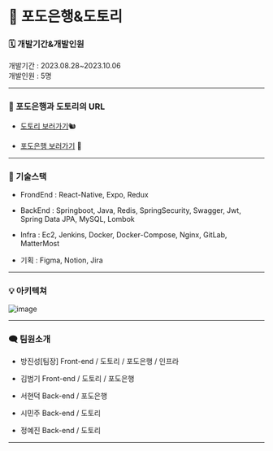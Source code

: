 # 🔎 포도은행&도토리



### 🗓️ 개발기간&개발인원

개발기간 : 2023.08.28~2023.10.06 <br>
개발인원 : 5명

<hr>

### 📌 포도은행과 도토리의 URL
- [도토리 보러가기](https://github.com/hd9775/PodoBank-Dotori/tree/master/Dotori)🐿

- [포도은행 보러가기](https://github.com/hd9775/PodoBank-Dotori/tree/master/Podo_Bank) 🍇

<hr>

### 🧩 기술스택
- FrondEnd : React-Native, Expo, Redux

- BackEnd : Springboot, Java, Redis, SpringSecurity, Swagger, Jwt, Spring Data JPA, MySQL, Lombok

- Infra : Ec2, Jenkins, Docker, Docker-Compose, Nginx, GitLab, MatterMost

- 기획 : Figma, Notion, Jira

<hr>

### 💡 아키텍쳐
![image](https://github.com/Poposong/WebRTC/assets/81174840/bb44fb15-9e68-43d0-afc0-d88cd681e36d)


<hr>

### 🗨️ 팀원소개
- 방진성[팀장]         Front-end / 도토리 / 포도은행 / 인프라

- 김범기                  Front-end / 도토리 / 포도은행
  
- 서현덕                  Back-end  / 포도은행

- 시민주                  Back-end  / 도토리

- 정예진                  Back-end  / 도토리

<hr>

